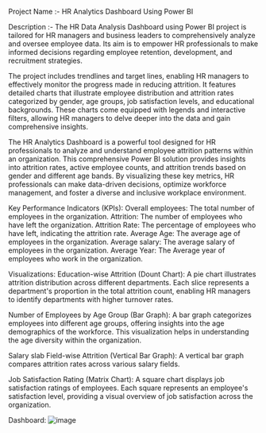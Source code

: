 Project Name :-
HR Analytics Dashboard Using Power BI

Description :-
The HR Data Analysis Dashboard using Power BI project is tailored for HR managers and 
business leaders to comprehensively analyze and oversee employee data. Its aim is to empower HR professionals
to make informed decisions regarding employee retention, development, and recruitment strategies.

The project includes trendlines and target lines, enabling HR managers to effectively monitor the progress made in reducing attrition. 
It features detailed charts that illustrate employee distribution and attrition rates categorized by gender, age groups, job satisfaction levels, and 
educational backgrounds. These charts come equipped with legends and interactive filters, allowing HR managers to delve deeper into the data and gain comprehensive insights.

The HR Analytics Dashboard is a powerful tool designed for HR professionals to analyze and understand
employee attrition patterns within an organization. This comprehensive Power BI solution provides insights into attrition rates, 
active employee counts, and attrition trends based on gender and different age bands. By visualizing these key metrics, HR professionals can make data-driven decisions, 
optimize workforce management, and foster a diverse and inclusive workplace environment.

Key Performance Indicators (KPIs):
Overall employees: The total number of employees in the organization.
Attrition: The number of employees who have left the organization.
Attrition Rate: The percentage of employees who have left, indicating the attrition rate.
Average Age: The average age of employees in the organization.
Average salary: The average salary of employees in the organization.
Average Year: The Average year of employees who work in the organization.

Visualizations:
Education-wise Attrition (Dount Chart): A pie chart illustrates attrition distribution across different departments. 
Each slice represents a department's proportion in the total attrition count, enabling HR managers to identify departments with higher turnover rates.

Number of Employees by Age Group (Bar Graph): A bar graph categorizes employees into different age groups, offering insights into the age demographics of the workforce. 
This visualization helps in understanding the age diversity within the organization.

Salary slab Field-wise Attrition (Vertical Bar Graph): A vertical bar graph compares attrition rates across various salary fields. 

Job Satisfaction Rating (Matrix Chart): A square chart displays job satisfaction ratings of employees. Each square represents an employee's 
satisfaction level, providing a visual overview of job satisfaction across the organization.

Dashboard:
![image](https://github.com/user-attachments/assets/b7caf340-4fee-427e-99c4-e3ad849d8b59)


